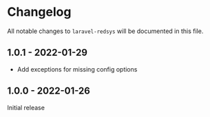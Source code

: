 # Changelog

All notable changes to `laravel-redsys` will be documented in this file.

## 1.0.1 - 2022-01-29

- Add exceptions for missing config options

## 1.0.0 - 2022-01-26

Initial release
